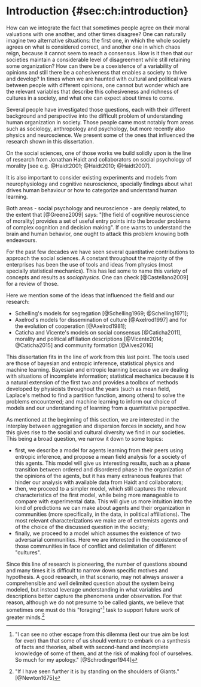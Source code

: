 
# Introduction {#sec:ch:introduction}

How can we integrate the fact that sometimes people agree on their moral valuations with one another, and other times disagree? One can naturally imagine two alternative situations: the first one, in which the whole society agrees on what is considered correct, and another one in which chaos reign, because it cannot seem to reach a consensus. How is it then that our societies maintain a considerable level of disagreement while still retaining some organization? How can there be a coexistence of a variability of opinions and still there be a cohesiveness that enables a society to thrive and develop? In times when we are haunted with cultural and political wars between people with different opinions, one cannot but wonder which are the relevant variables that describe this cohesiveness and richness of cultures in a society, and what one can expect about times to come.

Several people have investigated those questions, each with their different background and perspective into the difficult problem of understanding human organization in society. Those people came most notably from areas such as sociology, anthropology and psychology, but more recently also physics and neuroscience. We present some of the ones that influenced the research shown in this dissertation.

On the social sciences, one of those works we build solidly upon is the line of research from Jonathan Haidt and collaborators on social psychology of morality [see e.g. @Haidt2001; @Haidt2010; @Haidt2007].

It is also important to consider existing experiments and models from neurophysiology and cognitive neuroscience, specially findings about what drives human behaviour or how to categorize and understand human learning.

Both areas - social psychology and neuroscience - are deeply related, to the extent that [@Greene2009] says: "[the field of cognitive neuroscience of morality] provides a set of useful entry points into the broader problems of complex cognition and decision making". If one wants to understand the brain and human behavior, one ought to attack this problem knowing both endeavours.

For the past few decades we have seen several quantitative contributions to approach the social sciences. A constant throughout the majority of the enterprises has been the use of tools and ideas from physics (most specially statistical mechanics). This has led some to name this variety of concepts and results as _sociophysics_. One can check [@Castellano2009] for a review of those.

Here we mention some of the ideas that influenced the field and our research:

- Schelling's models for segregation [@Schelling1969; @Schelling1971];
- Axelrod's models for dissemination of culture [@Axelrod1997] and for the evolution of cooperation [@Axelrod1981];
- Caticha and Vicente's models on social consensus [@Caticha2011], morality and political affiliation descriptions [@Vicente2014; @Caticha2015] and community formation [@Alves2016]

This dissertation fits in the line of work from this last point. The tools used are those of bayesian and entropic inference, statistical physics and machine learning. Bayesian and entropic learning because we are dealing with situations of incomplete information; statistical mechanics because it is a natural extension of the first two and provides a toolbox of methods developed by physicists throughout the years (such as mean field, Laplace's method to find a partition function, among others) to solve the problems encountered; and machine learning to inform our choice of models and our understanding of learning from a quantitative perspective.

As mentioned at the beginning of this section, we are interested in the interplay between aggregation and dispersion forces in society, and how this gives rise to the social and cultural diversity we find in our societies. This being a broad question, we narrow it down to some topics:

- first, we describe a model for agents learning from their peers using entropic inference, and propose a mean field analysis for a society of this agents. This model will give us interesting results, such as a phase transition between ordered and disordered phase in the organization of the opinions of the agents, but it has many extraneous features that hinder our analysis with available data from Haidt and collaborators;
- then, we proceed to a simpler model, which still captures the relevant characteristics of the first model, while being more manageable to compare with experimental data. This will give us more intuition into the kind of predictions we can make about agents and their organization in communities (more specifically, in the data, in political affiliations). The most relevant characterizations we make are of extremists agents and of the choice of the discussed question in the society;
- finally, we proceed to a model which assumes the existence of two adversarial communities. Here we are interested in the coexistence of those communities in face of conflict and delimitation of different "cultures".

<!-- We also pursue a better understanding of the coexistence of different political groups, how they talk with each other (or do not talk), and how one can characterize and describe different political affiliations in quantitative models.  -->

Since this line of research is pioneering, the number of questions abound and many times it is difficult to narrow down specific motives and hypothesis. A good research, in that scenario, may not always answer a comprehensible and well delimited question about the system being modeled, but instead leverage understanding in what variables and descriptions better capture the phenomena under observation. For that reason, although we do not presume to be called giants, we believe that sometimes one must do this "foraging"[^schroedinger] task to support future work of greater minds.[^newton]

[^newton]:

    "If I have seen further it is by standing on the shoulders of Giants." [@Newton1675]

[^schroedinger]:

    "I can see no other escape from this dilemma (lest our true aim be lost for ever) than that some of us should venture to embark on a synthesis of facts and theories, albeit with second-hand and incomplete knowledge of some of them, and at the risk of making fool of ourselves. So much for my apology." [@Schrodinger1944]
